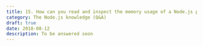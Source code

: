 ```yaml
---
title: 15. How can you read and inspect the memory usage of a Node.js process?
category: The Node.js knowledge (Q&A)
draft: true
date: 2018-08-12
description: To be answered soon
---
```

